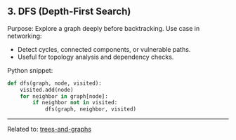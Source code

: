 
## 3. DFS (Depth-First Search)

Purpose: Explore a graph deeply before backtracking.
Use case in networking:

* Detect cycles, connected components, or vulnerable paths.
* Useful for topology analysis and dependency checks.

Python snippet:

```python
def dfs(graph, node, visited):
    visited.add(node)
    for neighbor in graph[node]:
        if neighbor not in visited:
            dfs(graph, neighbor, visited)
```

<hr>

Related to: [trees-and-graphs](trees-and-graphs)